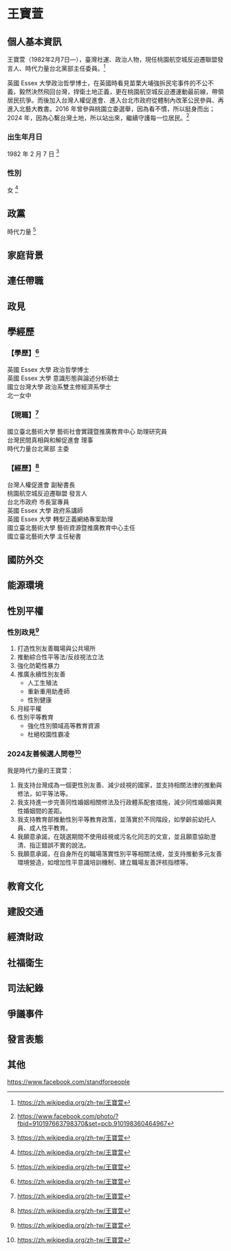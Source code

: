 # 王寶萱

## 個人基本資訊

王寶萱（1982年2月7日—），臺灣社運、政治人物，現任桃園航空城反迫遷聯盟發言人、時代力量台北黨部主任委員。[^1]

英國 Essex 大學政治哲學博士，在英國時看見苗栗大埔強拆民宅事件的不公不義，毅然決然飛回台灣，捍衛土地正義，更在桃園航空城反迫遷運動最前線，帶領居民抗爭。而後加入台灣人權促進會、進入台北市政府從體制內改革公民參與、再進入北藝大教書。2016 年曾參與桃園立委選舉，因為看不慣，所以挺身而出；2024 年，因為心繫台灣土地，所以站出來，繼續守護每一位居民。[^2]

[^2]: https://www.facebook.com/photo/?fbid=910197663798370&set=pcb.910198360464967

### 出生年月日

1982 年 2 月 7 日 [^1]

### 性別

女 [^1]


[^1]: https://zh.wikipedia.org/zh-tw/王寶萱

## 政黨

時代力量 [^1]

[^1]: https://www.newpowerparty.tw/campaign

## 家庭背景

## 連任帶職

## 政見

## 學經歷

### 【學歷】[^1]
英國 Essex 大學 政治哲學博士
<br>
英國 Essex 大學 意識形態與論述分析碩士
<br>
國立台灣大學 政治系雙主修經濟系學士
<br>
北一女中

### 【現職】[^1]
國立臺北藝術大學 藝術社會實踐暨推廣教育中心 助理研究員
<br>
台灣民間真相與和解促進會 理事
<br>
時代力量台北黨部 主委

### 【經歷】[^1]
台灣人權促進會 副秘書長
<br>
桃園航空城反迫遷聯盟 發言人
<br>
台北市政府  市長室專員
<br>
英國 Essex 大學 政府系講師
<br>
英國 Essex 大學 轉型正義網絡專案助理
<br>
國立臺北藝術大學 藝術資源暨推廣教育中心主任
<br>
國立臺北藝術大學 主任秘書

[^1]: https://www.newpowerparty.tw/campaign

## 國防外交

## 能源環境

## 性別平權

### 性別政見[^1]

1. 打造性別友善職場與公共場所
1. 推動綜合性平等法/反歧視法立法
1. 強化防範性暴力
1. 推廣永續性別友善
    - 人工生殖法
    - 重新重用助產師
    - 性別健康
1. 月經平權
1. 性別平等教育
    - 強化性別領域高等教育資源
    - 杜絕校園性霸凌

### 2024友善候選人問卷[^1]

我是時代力量的王寶萱：

1. 我支持台灣成為一個更性別友善、減少歧視的國家，並支持相關法律的推動與修法，如平等法等。
1. 我支持進一步完善同性婚姻相關修法及行政體系配套措施，減少同性婚姻與異性婚姻間的差距。
1. 我支持教育部推動性別平等教育政策，並落實於不同階段，如學齡前幼托人員、成人性平教育。
1. 我願意承諾，在競選期間不使用歧視或污名化同志的文宣，並且願意協助澄清、指正錯誤不實的說法。
1. 我願意承諾，在自身所在的職場落實性別平等相關法規，並支持推動多元友善環境營造，如增加性平意識培訓機制、建立職場友善評核指標等。

[^1]: https://pridewatch.tw/candidate/baohsuannpp

## 教育文化

## 建設交通

## 經濟財政

## 社福衛生

## 司法紀錄

## 爭議事件

## 發言表態

## 其他

https://www.facebook.com/standforpeople